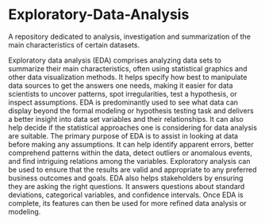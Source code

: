 # Exploratory-Data-Analysis
A repository dedicated to analysis, investigation and summarization of the main characteristics of certain datasets.

Exploratory data analysis (EDA) comprises analyzing data sets to summarize their main characteristics, often using statistical graphics and other data visualization methods. 
It helps specify how best to manipulate data sources to get the answers one needs, making it easier for data scientists to uncover patterns, spot irregularities, test a hypothesis, or inspect assumptions.
EDA is predominantly used to see what data can display beyond the formal modeling or hypothesis testing task and delivers a better insight into data set variables and their relationships. 
It can also help decide if the statistical approaches one is considering for data analysis are suitable. The primary purpose of EDA is to assist in looking at data before making any assumptions.
It can help identify apparent errors, better comprehend patterns within the data, detect outliers or anomalous events, and find intriguing relations among the variables. 
Exploratory analysis can be used to ensure that the results are valid and appropriate to any preferred business outcomes and goals. EDA also helps stakeholders by ensuring they are asking the right questions. 
It answers questions about standard deviations, categorical variables, and confidence intervals. Once EDA is complete, its features can then be used for more refined data analysis or modeling.
